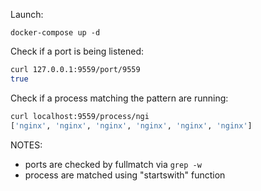 Launch:

```docker-compose up -d```

Check if a port is being listened:
```bash
curl 127.0.0.1:9559/port/9559
true
```

Check if a process matching the pattern are running:
```bash
curl localhost:9559/process/ngi                                                                                                                         1:03
['nginx', 'nginx', 'nginx', 'nginx', 'nginx', 'nginx']
```
NOTES: 
- ports are checked by fullmatch via `grep -w`
- process are matched using "startswith" function